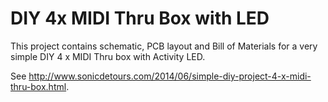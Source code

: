 DIY 4x MIDI Thru Box with LED
=============================

This project contains schematic, PCB layout and Bill of Materials for a very simple DIY 4 x MIDI Thru box with Activity LED.

See http://www.sonicdetours.com/2014/06/simple-diy-project-4-x-midi-thru-box.html.
